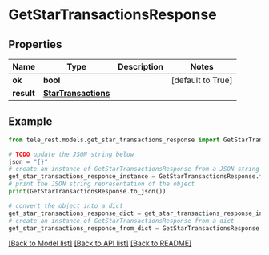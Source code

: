 # GetStarTransactionsResponse


## Properties

Name | Type | Description | Notes
------------ | ------------- | ------------- | -------------
**ok** | **bool** |  | [default to True]
**result** | [**StarTransactions**](StarTransactions.md) |  | 

## Example

```python
from tele_rest.models.get_star_transactions_response import GetStarTransactionsResponse

# TODO update the JSON string below
json = "{}"
# create an instance of GetStarTransactionsResponse from a JSON string
get_star_transactions_response_instance = GetStarTransactionsResponse.from_json(json)
# print the JSON string representation of the object
print(GetStarTransactionsResponse.to_json())

# convert the object into a dict
get_star_transactions_response_dict = get_star_transactions_response_instance.to_dict()
# create an instance of GetStarTransactionsResponse from a dict
get_star_transactions_response_from_dict = GetStarTransactionsResponse.from_dict(get_star_transactions_response_dict)
```
[[Back to Model list]](../README.md#documentation-for-models) [[Back to API list]](../README.md#documentation-for-api-endpoints) [[Back to README]](../README.md)



